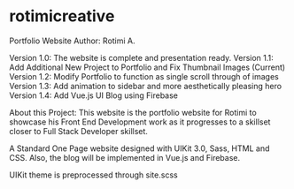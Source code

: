 # rotimicreative
Portfolio Website
Author: Rotimi A.

Version 1.0: The website is complete and presentation ready.
Version 1.1: Add Additional New Project to Portfolio and Fix Thumbnail Images (Current)
Version 1.2: Modify Portfolio to function as single scroll through of images
Version 1.3: Add animation to sidebar and more aesthetically pleasing hero
Version 1.4: Add Vue.js UI Blog using Firebase

About this Project:
This website is the portfolio website for Rotimi to showcase his Front End Development work as it progresses to a skillset closer to Full Stack Developer skillset.

A Standard One Page website designed with UIKit 3.0, Sass, HTML and CSS. Also, the blog will be implemented in Vue.js and Firebase.

UIKit theme is preprocessed through site.scss

